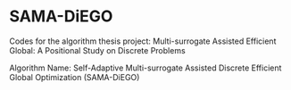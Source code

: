 # SAMA-DiEGO
Codes for the algorithm thesis project:  Multi-surrogate Assisted Efficient Global: A Positional Study on Discrete Problems

Algorithm Name: Self-Adaptive Multi-surrogate Assisted Discrete Efficient Global Optimization (SAMA-DiEGO)

